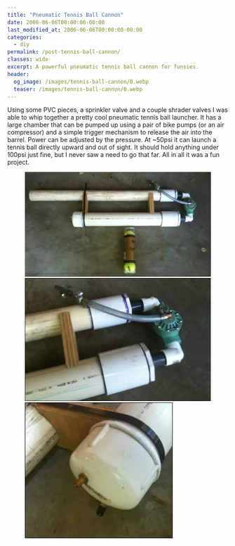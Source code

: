 ```yaml
---
title: "Pneumatic Tennis Ball Cannon"
date: 2006-06-06T00:00:00-00:00
last_modified_at: 2006-06-06T00:00:00-00:00
categories:
  - diy
permalink: /post-tennis-ball-cannon/
classes: wide
excerpt: A powerful pneumatic tennis ball cannon for funsies.
header:
  og_image: /images/tennis-ball-cannon/0.webp
  teaser: /images/tennis-ball-cannon/0.webp
---
```


Using some PVC pieces, a sprinkler valve and a couple shrader valves I was able to whip together a pretty cool pneumatic tennis ball launcher. It has a large chamber that can be pumped up using a pair of bike pumps (or an air compressor) and a simple trigger mechanism to release the air into the barrel. Power can be adjusted by the pressure. At ~50psi it can launch a tennis ball directly upward and out of sight. It should hold anything under 100psi just fine, but I never saw a need to go that far. All in all it was a fun project.

<figure class="third">
    <img src="/images/tennis-ball-cannon/0.webp">
    <img src="/images/tennis-ball-cannon/1.webp">
    <img src="/images/tennis-ball-cannon/2.webp">
</figure>